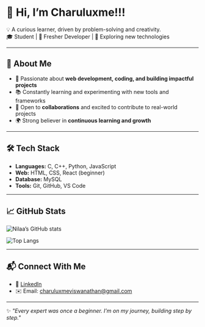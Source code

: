 # 👋 Hi, I’m Charuluxme!!!  

💡 A curious learner, driven by problem-solving and creativity.  
🎓 Student | 🌱 Fresher Developer | 🚀 Exploring new technologies  

---

## 🌟 About Me  
- 🎯 Passionate about **web development, coding, and building impactful projects**  
- 📚 Constantly learning and experimenting with new tools and frameworks  
- 🤝 Open to **collaborations** and excited to contribute to real-world projects  
- 🌍 Strong believer in **continuous learning and growth**  

---

## 🛠️ Tech Stack  
- **Languages:** C, C++, Python, JavaScript  
- **Web:** HTML, CSS, React (beginner)  
- **Database:** MySQL  
- **Tools:** Git, GitHub, VS Code  

---

## 📈 GitHub Stats  
![Nilaa’s GitHub stats](https://github-readme-stats.vercel.app/api?username=charuluxme&show_icons=true&theme=tokyonight)  

![Top Langs](https://github-readme-stats.vercel.app/api/top-langs/?username=charuluxme&layout=compact&theme=tokyonight)  

---

## 📬 Connect With Me  
- 💼 [LinkedIn](https://www.linkedin.com/in/charuluxme)  
- ✉️ Email: charuluxmeviswanathan@gmail.com

---

✨ *"Every expert was once a beginner. I’m on my journey, building step by step."*  
